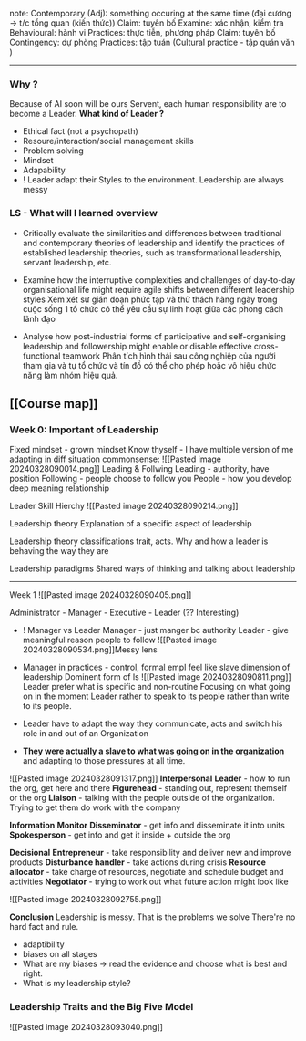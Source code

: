 note:
Contemporary (Adj): something occuring at the same time
	(đại cương -> t/c tổng quan (kiến thức))
Claim: tuyên bố
Examine: xác nhận, kiểm tra
Behavioural: hành vi
Practices: thực tiễn, phương pháp
Claim: tuyên bố
Contingency: dự phòng
Practices: tập tuán (Cultural practice - tập quán văn )


----

### Why ?  
Because of AI soon will be ours Servent, each human responsibility are to become a Leader.
**What kind of Leader ?**
+ Ethical fact (not a psychopath)
+ Resoure/interaction/social management skills
+ Problem solving
+ Mindset
+ Adapability
+ ! Leader adapt their Styles to the environment. Leadership are always messy


### LS - What will I learned overview
+ Critically evaluate the similarities and differences between traditional and contemporary theories of leadership and identify the practices of established leadership theories, such as transformational leadership, servant leadership, etc.
	
+ Examine how the interruptive complexities and challenges of day-to-day organisational life might require agile shifts between different leadership styles
	Xem xét sự gián đoạn phức tạp và thử thách hàng ngày trong cuộc sống 1 tổ chức có thể yêu cầu sự linh hoạt giữa các phong cách lãnh đạo 
	
- Analyse how post-industrial forms of participative and self-organising leadership and followership might enable or disable effective cross-functional teamwork
	Phân tích hình thái sau công nghiệp của người tham gia và tự tổ chức và tín đồ có thể cho phép hoặc vô hiệu chức năng làm nhóm hiệu quả. 


## [[Course map]]


### Week 0: Important of Leadership
Fixed mindset - grown mindset
Know thyself - I have multiple version of me
	adapting in diff situation
	commonsense: 
![[Pasted image 20240328090014.png]]
Leading & Follwing
	Leading - authority, have position
	Following - people choose to follow you
People - how you develop deep meaning relationship


Leader Skill Hierchy
![[Pasted image 20240328090214.png]]


Leadership theory
	Explanation of a specific aspect of leadership
	
Leadership theory classifications
	trait, acts. Why and how a leader is behaving the way they are
	
Leadership paradigms
	Shared ways of thinking and talking about leadership

----
Week 1
![[Pasted image 20240328090405.png]]

Administrator - Manager - Executive - Leader (?? Interesting) 
+ ! Manager vs Leader
	Manager - just manger bc authority
	Leader - give meaningful reason people to follow
![[Pasted image 20240328090534.png]]Messy lens

+ Manager in practices - control, formal
	empl feel like slave
dimension of leadership
Dominent form of ls
![[Pasted image 20240328090811.png]]
Leader prefer what is specific and non-routine
Focusing on what going on in the moment
	Leader rather to speak to its people rather than write to its people.

+ Leader have to adapt the way they communicate, acts and switch his role in and out of an Organization

+ **They were actually a slave to what was going on in the organization** and
adapting to those pressures at all time.

![[Pasted image 20240328091317.png]]
**Interpersonal** 
	**Leader** -  how to run the org, get here and there
	**Figurehead** - standing out, represent themself or the org
	**Liaison** - talking with the people outside of the organization. Trying to get them do work with the company

**Information**
	**Monitor** 
	**Disseminator** - get info and disseminate it into units
	**Spokesperson** - get info and get it inside  + outside the org

**Decisional**
	**Entrepreneur** - take responsibility and deliver new and improve products
	**Disturbance handler** - take actions during crisis
	**Resource allocator** - take charge of resources, negotiate and schedule budget and activities
	**Negotiator** - trying to work out what future action might look like


![[Pasted image 20240328092755.png]]

**Conclusion**
Leadership is messy. That is the problems we solve
There're no hard fact and rule. 
- adaptibility
- biases on all stages
- What are my biases -> read the evidence and choose what is best and right.
- What is my leadership style?


###  Leadership Traits and the Big Five Model
![[Pasted image 20240328093040.png]]


